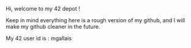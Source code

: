 Hi, welcome to my 42 depot !

Keep in mind everything here is a rough version of my github,
and I will make my github cleaner in the future.

My 42 user id is : mgallais
